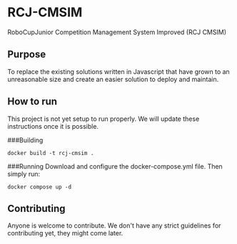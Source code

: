 # RCJ-CMSIM
RoboCupJunior Competition Management System Improved (RCJ CMSIM) 


## Purpose
To replace the existing solutions written in Javascript that have grown to an unreasonable size and create an easier
solution to deploy and maintain.


## How to run
This project is not yet setup to run properly. We will update these instructions once it is possible.

###Building
```
docker build -t rcj-cmsim .
```

###Running
Download and configure the docker-compose.yml file. Then simply run:
```
docker compose up -d
```

## Contributing
Anyone is welcome to contribute. We don't have any strict guidelines for contributing yet, they might come later.
